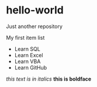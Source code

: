 # hello-world
Just another repository

My first item list 
* Learn SQL
* Learn Excel
* Learn VBA
* Learn GitHub

_this text is in italics_ **this is boldface**

